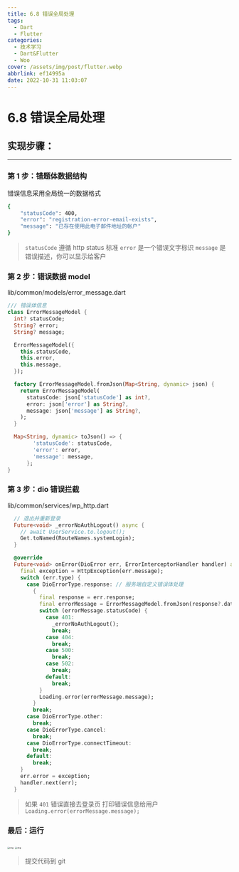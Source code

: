 ```yaml
---
title: 6.8 错误全局处理
tags:
  - Dart
  - Flutter
categories:
  - 技术学习
  - Dart&Flutter
  - Woo
cover: /assets/img/post/flutter.webp
abbrlink: ef14995a
date: 2022-10-31 11:03:07
---
```


# 6.8 错误全局处理

## 实现步骤：

---

### 第 1 步：错题体数据结构

错误信息采用全局统一的数据格式

```bash
{
    "statusCode": 400,
    "error": "registration-error-email-exists",
    "message": "已存在使用此电子邮件地址的帐户"
}
```

> `statusCode` 遵循 http status 标准
> `error` 是一个错误文字标识
> `message` 是错误描述，你可以显示给客户

### 第 2 步：错误数据 model

lib/common/models/error_message.dart

```dart
/// 错误体信息
class ErrorMessageModel {
  int? statusCode;
  String? error;
  String? message;

  ErrorMessageModel({
    this.statusCode,
    this.error,
    this.message,
  });

  factory ErrorMessageModel.fromJson(Map<String, dynamic> json) {
    return ErrorMessageModel(
      statusCode: json['statusCode'] as int?,
      error: json['error'] as String?,
      message: json['message'] as String?,
    );
  }

  Map<String, dynamic> toJson() => {
        'statusCode': statusCode,
        'error': error,
        'message': message,
      };
}

```

### 第 3 步：dio 错误拦截

lib/common/services/wp_http.dart

```dart
  // 退出并重新登录
  Future<void> _errorNoAuthLogout() async {
    // await UserService.to.logout();
    Get.toNamed(RouteNames.systemLogin);
  }
```

```dart
  @override
  Future<void> onError(DioError err, ErrorInterceptorHandler handler) async {
    final exception = HttpException(err.message);
    switch (err.type) {
      case DioErrorType.response: // 服务端自定义错误体处理
        {
          final response = err.response;
          final errorMessage = ErrorMessageModel.fromJson(response?.data);
          switch (errorMessage.statusCode) {
            case 401:
              _errorNoAuthLogout();
              break;
            case 404:
              break;
            case 500:
              break;
            case 502:
              break;
            default:
              break;
          }
          Loading.error(errorMessage.message);
        }
        break;
      case DioErrorType.other:
        break;
      case DioErrorType.cancel:
        break;
      case DioErrorType.connectTimeout:
        break;
      default:
        break;
    }
    err.error = exception;
    handler.next(err);
  }
```

> 如果 `401` 错误直接去登录页
> 打印错误信息给用户 `Loading.error(errorMessage.message);`

### 最后：运行

<img src="https://ducafecat.oss-cn-beijing.aliyuncs.com/podcast/image_p--0ePZv3z.png" alt="img" style="zoom:33%;" />

<img src="https://ducafecat.oss-cn-beijing.aliyuncs.com/podcast/image_rSiPeO-Odm.png" alt="img" style="zoom:33%;" />

> 提交代码到 git
